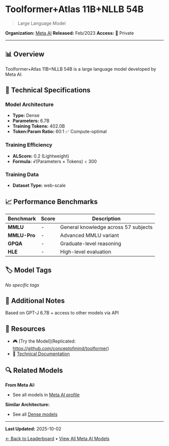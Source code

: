 # Toolformer+Atlas 11B+NLLB 54B

> Large Language Model

**Organization:** [Meta AI](../../labs/meta-ai.md)
**Released:** Feb/2023
**Access:** 🔴 Private

---

## 📊 Overview

Toolformer+Atlas 11B+NLLB 54B is a large language model developed by Meta AI.

## 🔧 Technical Specifications

### Model Architecture
- **Type:** Dense
- **Parameters:** 6.7B
- **Training Tokens:** 402.0B
- **Token:Param Ratio:** 60:1 ✅ Compute-optimal

### Training Efficiency
- **ALScore:** 0.2 (Lightweight)
- **Formula:** √(Parameters × Tokens) ÷ 300

### Training Data
- **Dataset Type:** web-scale

## 📈 Performance Benchmarks

| Benchmark | Score | Description |
|-----------|-------|-------------|
| **MMLU** | - | General knowledge across 57 subjects |
| **MMLU-Pro** | - | Advanced MMLU variant |
| **GPQA** | - | Graduate-level reasoning |
| **HLE** | - | High-level evaluation |

## 🏷️ Model Tags

_No specific tags_

## 📝 Additional Notes

Based on GPT-J 6.7B + access to other models via API

## 🔗 Resources

- 🎮 [Try the Model](Replicated: https://github.com/conceptofmind/toolformer)
- 📄 [Technical Documentation](https://arxiv.org/abs/2302.04761)

## 🔍 Related Models

**From Meta AI:**
- See all models in [Meta AI profile](../../labs/meta-ai.md)

**Similar Architecture:**
- See all [Dense models](../../architectures/dense.md)

---

**Last Updated:** 2025-10-02

[← Back to Leaderboard](../../README.md) • [View All Meta AI Models](../../labs/meta-ai.md)
